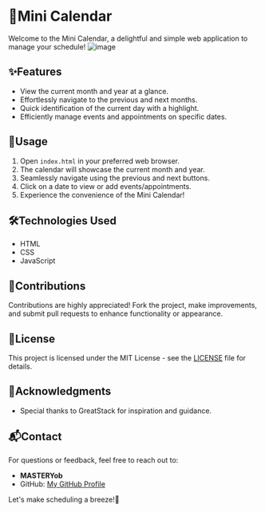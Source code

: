 # 📅Mini Calendar
Welcome to the Mini Calendar, a delightful and simple web application to manage your schedule!
![image](https://github.com/YawBoah/Mini-Calendar/assets/126890146/ac4c5fd0-a641-4358-ac0f-c4dd2ecc4498)

## ✨Features
- View the current month and year at a glance.
- Effortlessly navigate to the previous and next months.
- Quick identification of the current day with a highlight.
- Efficiently manage events and appointments on specific dates.

## 🚀Usage
1. Open `index.html` in your preferred web browser.
2. The calendar will showcase the current month and year.
3. Seamlessly navigate using the previous and next buttons.
4. Click on a date to view or add events/appointments.
5. Experience the convenience of the Mini Calendar!

## 🛠️Technologies Used
- HTML
- CSS
- JavaScript

## 🤝Contributions
Contributions are highly appreciated! Fork the project, make improvements, and submit pull requests to enhance functionality or appearance.

## 📜License
This project is licensed under the MIT License - see the [LICENSE](LICENSE) file for details.

## 🙌Acknowledgments
- Special thanks to GreatStack for inspiration and guidance.

## 📬Contact
For questions or feedback, feel free to reach out to:
- **MASTERYob**
- GitHub: [My GitHub Profile](https://github.com/YawBoah)

Let's make scheduling a breeze!🌟

